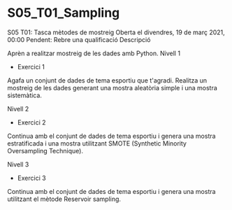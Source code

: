 # S05_T01_Sampling
S05 T01: Tasca mètodes de mostreig
Oberta el divendres, 19 de març 2021, 00:00
Pendent: Rebre una qualificació
Descripció

Aprèn a realitzar mostreig de les dades amb Python.
Nivell 1
- Exercici 1

Agafa un conjunt de dades de tema esportiu que t'agradi. Realitza un mostreig de les dades generant una mostra aleatòria simple i una mostra sistemàtica.


Nivell 2

- Exercici 2

Continua amb el conjunt de dades de tema esportiu i genera una mostra estratificada i una mostra utilitzant SMOTE (Synthetic Minority Oversampling Technique).


Nivell 3

- Exercici 3

Continua amb el conjunt de dades de tema esportiu i genera una mostra utilitzant el mètode Reservoir sampling.
